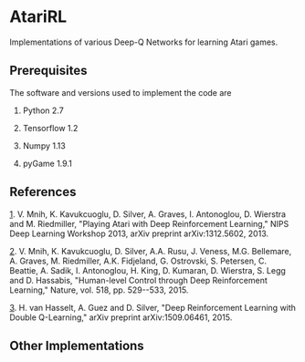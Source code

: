 # AtariRL

Implementations of various Deep-Q Networks for learning Atari games.

## Prerequisites

The software and versions used to implement the code are

1.  Python 2.7

2.  Tensorflow 1.2

3.  Numpy 1.13

4.  pyGame 1.9.1

## References

[1].  V. Mnih, K. Kavukcuoglu, D. Silver, A. Graves, I. Antonoglou, D. Wierstra and M. Riedmiller, "Playing Atari with Deep Reinforcement Learning," NIPS Deep Learning Workshop 2013, arXiv preprint arXiv:1312.5602, 2013.  

[2].  V. Mnih, K. Kavukcuoglu, D. Silver, A.A. Rusu, J. Veness, M.G. Bellemare, A. Graves, M. Riedmiller, A.K. Fidjeland, G. Ostrovski, S. Petersen, C. Beattie, A. Sadik, I. Antonoglou, H. King, D. Kumaran, D. Wierstra, S. Legg and D. Hassabis, "Human-level Control through Deep Reinforcement Learning," Nature, vol. 518, pp. 529--533, 2015.  

[3].  H. van Hasselt, A. Guez and D. Silver, "Deep Reinforcement Learning with Double Q-Learning," arXiv preprint arXiv:1509.06461, 2015.




[1]: https://arxiv.org/abs/1312.5602

[2]: http://www.nature.com/nature/journal/v518/n7540/abs/nature14236.html

[3]: https://arxiv.org/abs/1509.06461

## Other Implementations

